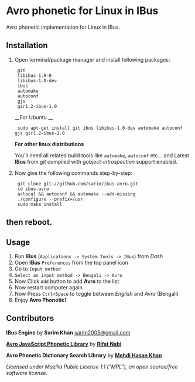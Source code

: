 # Avro phonetic for Linux in IBus
Avro phonetic implementation for Linux in IBus.

## Installation

1. Open terminal/package manager and install following packages:
 
		git 
		libibus-1.0-0
		libibus-1.0-dev
		ibus
		automake 
		autoconf
		gjs
		gir1.2-ibus-1.0

    __For Ubuntu __
    
    	sudo apt-get install git ibus libibus-1.0-dev automake autoconf gjs gir1.2-ibus-1.0
	
	
    __For other linux distributions__
    
    You'll need all related build tools like `automake`, `autoconf` etc...
    and Latest __IBus__ from _git_ compiled with _gobject-introspection_ support enabled.

2. Now give the following commands step-by-step:

		git clone git://github.com/sarim/ibus-avro.git
		cd ibus-avro
		aclocal && autoconf && automake --add-missing
		./configure --prefix=/usr
		sudo make install
		

## then reboot.
## Usage
 1. Run __IBus__ (`Applications -> System Tools -> IBus`) from _Dash_
 2. Open __IBus__ `Preferences` from the top panel icon  
 3. Go to `Input method`
 4. `Select an input method -> Bengali -> Avro`
 5. Now Click `Add` button to add __Avro__ to the list
 6. Now restart computer again.
 7. Now Press `Ctrl+Space` to toggle between _English_ and _Avro_ (Bengali)
 8. Enjoy __Avro Phonetic!__


## Contributors
 
__IBus Engine__ by __Sarim Khan__ <sarim2005@gmail.com>

[__Avro JavaScript Phonetic Library__](https://github.com/torifat/jsAvroPhonetic) by [__Rifat Nabi__](https://github.com/torifat)

__Avro Phonetic Dictionary Search Library__ by [__Mehdi Hasan Khan__](https://github.com/omicronlab)

_Licensed under Mozilla Public License 1.1 ("MPL"), an open source/free software license._
